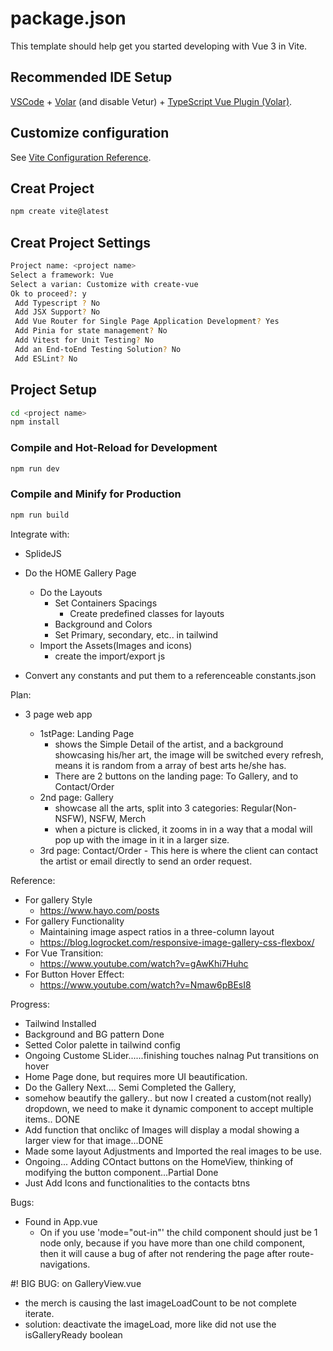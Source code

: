 # package.json

This template should help get you started developing with Vue 3 in Vite.

## Recommended IDE Setup

[VSCode](https://code.visualstudio.com/) + [Volar](https://marketplace.visualstudio.com/items?itemName=Vue.volar) (and disable Vetur) + [TypeScript Vue Plugin (Volar)](https://marketplace.visualstudio.com/items?itemName=Vue.vscode-typescript-vue-plugin).

## Customize configuration

See [Vite Configuration Reference](https://vitejs.dev/config/).

## Creat Project

```sh
npm create vite@latest
```

## Creat Project Settings

```sh
Project name: <project name>
Select a framework: Vue
Select a varian: Customize with create-vue
Ok to proceed?: y
 Add Typescript ? No
 Add JSX Support? No
 Add Vue Router for Single Page Application Development? Yes
 Add Pinia for state management? No
 Add Vitest for Unit Testing? No
 Add an End-toEnd Testing Solution? No
 Add ESLint? No
```

## Project Setup

```sh
cd <project name>
npm install
```

### Compile and Hot-Reload for Development

```sh
npm run dev
```

### Compile and Minify for Production

```sh
npm run build
```

Integrate with:

- SplideJS
- Do the HOME Gallery Page

  - Do the Layouts
    - Set Containers Spacings
      - Create predefined classes for layouts
    - Background and Colors
    - Set Primary, secondary, etc.. in tailwind
  - Import the Assets(Images and icons)
    - create the import/export js

- Convert any constants and put them to a referenceable constants.json

Plan:

- 3 page web app

  - 1stPage: Landing Page
    - shows the Simple Detail of the artist, and a background showcasing his/her art, the image will be switched every refresh, means it is random from a array of best arts he/she has.
    - There are 2 buttons on the landing page: To Gallery, and to Contact/Order
  - 2nd page: Gallery
    - showcase all the arts, split into 3 categories: Regular(Non-NSFW), NSFW, Merch
    - when a picture is clicked, it zooms in in a way that a modal will pop up with the image in it in a larger size.
  - 3rd page: Contact/Order - This here is where the client can contact the artist or email directly to send an order request.

Reference:

- For gallery Style
  - https://www.hayo.com/posts
- For gallery Functionality
  - Maintaining image aspect ratios in a three-column layout
  - https://blog.logrocket.com/responsive-image-gallery-css-flexbox/
- For Vue Transition:
  - https://www.youtube.com/watch?v=gAwKhi7Huhc
- For Button Hover Effect:
  - https://www.youtube.com/watch?v=Nmaw6pBEsI8

Progress:

- Tailwind Installed
- Background and BG pattern Done
- Setted Color palette in tailwind config
- Ongoing Custome SLider......finishing touches nalnag Put transitions on hover
- Home Page done, but requires more UI beautification.
- Do the Gallery Next.... Semi Completed the Gallery,
- somehow beautify the gallery.. but now I created a custom(not really) dropdown, we need to make it dynamic component to accept multiple items.. DONE
- Add function that onclikc of Images will display a modal showing a larger view for that image...DONE
- Made some layout Adjustments and Imported the real images to be use.
- Ongoing... Adding COntact buttons on the HomeView, thinking of modifying the button component...Partial Done
- Just Add Icons and functionalities to the contacts btns

Bugs:

- Found in App.vue
  - On <Transition></Transition> if you use 'mode="out-in"' the child component should just be 1 node only, because if you have more than one child component, then it will cause a bug of after not rendering the page after route-navigations.

#! BIG BUG: on GalleryView.vue

- the merch is causing the last imageLoadCount to be not complete iterate.
- solution: deactivate the imageLoad, more like did not use the isGalleryReady boolean
